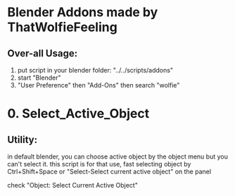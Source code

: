 # Blender Addons made by ThatWolfieFeeling

## Over-all Usage:
1. put script in your blender folder:
"../../scripts/addons"
2. start "Blender"
3. "User Preference" then "Add-Ons" then search "wolfie"

# 0. Select_Active_Object
## Utility:

in default blender, you can choose active object by the object menu but you can't select it.
this script is for that use,
fast selecting object by Ctrl+Shift+Space or "Select-Select current active object" on the panel

check "Object: Select Current Active Object"


